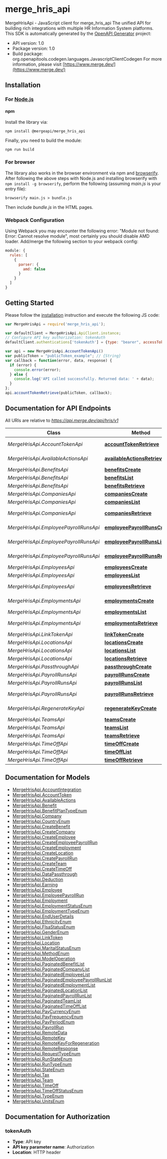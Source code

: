 # merge_hris_api

MergeHrisApi - JavaScript client for merge_hris_api
The unified API for building rich integrations with multiple HR Information System platforms.
This SDK is automatically generated by the [OpenAPI Generator](https://openapi-generator.tech) project:

- API version: 1.0
- Package version: 1.0
- Build package: org.openapitools.codegen.languages.JavascriptClientCodegen
For more information, please visit [https://www.merge.dev/](https://www.merge.dev/)

## Installation

### For [Node.js](https://nodejs.org/)

#### npm

Install the library via:

```shell
npm install @mergeapi/merge_hris_api
```

Finally, you need to build the module:

```shell
npm run build
```

### For browser

The library also works in the browser environment via npm and [browserify](http://browserify.org/). After following
the above steps with Node.js and installing browserify with `npm install -g browserify`,
perform the following (assuming *main.js* is your entry file):

```shell
browserify main.js > bundle.js
```

Then include *bundle.js* in the HTML pages.

### Webpack Configuration

Using Webpack you may encounter the following error: "Module not found: Error:
Cannot resolve module", most certainly you should disable AMD loader. Add/merge
the following section to your webpack config:

```javascript
module: {
  rules: [
    {
      parser: {
        amd: false
      }
    }
  ]
}
```

## Getting Started

Please follow the [installation](#installation) instruction and execute the following JS code:

```javascript
var MergeHrisApi = require('merge_hris_api');

var defaultClient = MergeHrisApi.ApiClient.instance;
// Configure API key authorization: tokenAuth
defaultClient.authentications['tokenAuth'] = {type: "bearer", accessToken: "YOUR_API_KEY"}

var api = new MergeHrisApi.AccountTokenApi()
var publicToken = "publicToken_example"; // {String} 
var callback = function(error, data, response) {
  if (error) {
    console.error(error);
  } else {
    console.log('API called successfully. Returned data: ' + data);
  }
};
api.accountTokenRetrieve(publicToken, callback);

```

## Documentation for API Endpoints

All URIs are relative to *https://api.merge.dev/api/hris/v1*

Class | Method | HTTP request | Description
------------ | ------------- | ------------- | -------------
*MergeHrisApi.AccountTokenApi* | [**accountTokenRetrieve**](docs/AccountTokenApi.md#accountTokenRetrieve) | **GET** /account-token/{public_token} | 
*MergeHrisApi.AvailableActionsApi* | [**availableActionsRetrieve**](docs/AvailableActionsApi.md#availableActionsRetrieve) | **GET** /available-actions | 
*MergeHrisApi.BenefitsApi* | [**benefitsCreate**](docs/BenefitsApi.md#benefitsCreate) | **POST** /benefits | 
*MergeHrisApi.BenefitsApi* | [**benefitsList**](docs/BenefitsApi.md#benefitsList) | **GET** /benefits | 
*MergeHrisApi.BenefitsApi* | [**benefitsRetrieve**](docs/BenefitsApi.md#benefitsRetrieve) | **GET** /benefits/{id} | 
*MergeHrisApi.CompaniesApi* | [**companiesCreate**](docs/CompaniesApi.md#companiesCreate) | **POST** /companies | 
*MergeHrisApi.CompaniesApi* | [**companiesList**](docs/CompaniesApi.md#companiesList) | **GET** /companies | 
*MergeHrisApi.CompaniesApi* | [**companiesRetrieve**](docs/CompaniesApi.md#companiesRetrieve) | **GET** /companies/{id} | 
*MergeHrisApi.EmployeePayrollRunsApi* | [**employeePayrollRunsCreate**](docs/EmployeePayrollRunsApi.md#employeePayrollRunsCreate) | **POST** /employee-payroll-runs | 
*MergeHrisApi.EmployeePayrollRunsApi* | [**employeePayrollRunsList**](docs/EmployeePayrollRunsApi.md#employeePayrollRunsList) | **GET** /employee-payroll-runs | 
*MergeHrisApi.EmployeePayrollRunsApi* | [**employeePayrollRunsRetrieve**](docs/EmployeePayrollRunsApi.md#employeePayrollRunsRetrieve) | **GET** /employee-payroll-runs/{id} | 
*MergeHrisApi.EmployeesApi* | [**employeesCreate**](docs/EmployeesApi.md#employeesCreate) | **POST** /employees | 
*MergeHrisApi.EmployeesApi* | [**employeesList**](docs/EmployeesApi.md#employeesList) | **GET** /employees | 
*MergeHrisApi.EmployeesApi* | [**employeesRetrieve**](docs/EmployeesApi.md#employeesRetrieve) | **GET** /employees/{id} | 
*MergeHrisApi.EmploymentsApi* | [**employmentsCreate**](docs/EmploymentsApi.md#employmentsCreate) | **POST** /employments | 
*MergeHrisApi.EmploymentsApi* | [**employmentsList**](docs/EmploymentsApi.md#employmentsList) | **GET** /employments | 
*MergeHrisApi.EmploymentsApi* | [**employmentsRetrieve**](docs/EmploymentsApi.md#employmentsRetrieve) | **GET** /employments/{id} | 
*MergeHrisApi.LinkTokenApi* | [**linkTokenCreate**](docs/LinkTokenApi.md#linkTokenCreate) | **POST** /link-token | 
*MergeHrisApi.LocationsApi* | [**locationsCreate**](docs/LocationsApi.md#locationsCreate) | **POST** /locations | 
*MergeHrisApi.LocationsApi* | [**locationsList**](docs/LocationsApi.md#locationsList) | **GET** /locations | 
*MergeHrisApi.LocationsApi* | [**locationsRetrieve**](docs/LocationsApi.md#locationsRetrieve) | **GET** /locations/{id} | 
*MergeHrisApi.PassthroughApi* | [**passthroughCreate**](docs/PassthroughApi.md#passthroughCreate) | **POST** /passthrough | 
*MergeHrisApi.PayrollRunsApi* | [**payrollRunsCreate**](docs/PayrollRunsApi.md#payrollRunsCreate) | **POST** /payroll-runs | 
*MergeHrisApi.PayrollRunsApi* | [**payrollRunsList**](docs/PayrollRunsApi.md#payrollRunsList) | **GET** /payroll-runs | 
*MergeHrisApi.PayrollRunsApi* | [**payrollRunsRetrieve**](docs/PayrollRunsApi.md#payrollRunsRetrieve) | **GET** /payroll-runs/{id} | 
*MergeHrisApi.RegenerateKeyApi* | [**regenerateKeyCreate**](docs/RegenerateKeyApi.md#regenerateKeyCreate) | **POST** /regenerate-key | 
*MergeHrisApi.TeamsApi* | [**teamsCreate**](docs/TeamsApi.md#teamsCreate) | **POST** /teams | 
*MergeHrisApi.TeamsApi* | [**teamsList**](docs/TeamsApi.md#teamsList) | **GET** /teams | 
*MergeHrisApi.TeamsApi* | [**teamsRetrieve**](docs/TeamsApi.md#teamsRetrieve) | **GET** /teams/{id} | 
*MergeHrisApi.TimeOffApi* | [**timeOffCreate**](docs/TimeOffApi.md#timeOffCreate) | **POST** /time-off | 
*MergeHrisApi.TimeOffApi* | [**timeOffList**](docs/TimeOffApi.md#timeOffList) | **GET** /time-off | 
*MergeHrisApi.TimeOffApi* | [**timeOffRetrieve**](docs/TimeOffApi.md#timeOffRetrieve) | **GET** /time-off/{id} | 


## Documentation for Models

 - [MergeHrisApi.AccountIntegration](docs/AccountIntegration.md)
 - [MergeHrisApi.AccountToken](docs/AccountToken.md)
 - [MergeHrisApi.AvailableActions](docs/AvailableActions.md)
 - [MergeHrisApi.Benefit](docs/Benefit.md)
 - [MergeHrisApi.BenefitPlanTypeEnum](docs/BenefitPlanTypeEnum.md)
 - [MergeHrisApi.Company](docs/Company.md)
 - [MergeHrisApi.CountryEnum](docs/CountryEnum.md)
 - [MergeHrisApi.CreateBenefit](docs/CreateBenefit.md)
 - [MergeHrisApi.CreateCompany](docs/CreateCompany.md)
 - [MergeHrisApi.CreateEmployee](docs/CreateEmployee.md)
 - [MergeHrisApi.CreateEmployeePayrollRun](docs/CreateEmployeePayrollRun.md)
 - [MergeHrisApi.CreateEmployment](docs/CreateEmployment.md)
 - [MergeHrisApi.CreateLocation](docs/CreateLocation.md)
 - [MergeHrisApi.CreatePayrollRun](docs/CreatePayrollRun.md)
 - [MergeHrisApi.CreateTeam](docs/CreateTeam.md)
 - [MergeHrisApi.CreateTimeOff](docs/CreateTimeOff.md)
 - [MergeHrisApi.DataPassthrough](docs/DataPassthrough.md)
 - [MergeHrisApi.Deduction](docs/Deduction.md)
 - [MergeHrisApi.Earning](docs/Earning.md)
 - [MergeHrisApi.Employee](docs/Employee.md)
 - [MergeHrisApi.EmployeePayrollRun](docs/EmployeePayrollRun.md)
 - [MergeHrisApi.Employment](docs/Employment.md)
 - [MergeHrisApi.EmploymentStatusEnum](docs/EmploymentStatusEnum.md)
 - [MergeHrisApi.EmploymentTypeEnum](docs/EmploymentTypeEnum.md)
 - [MergeHrisApi.EndUserDetails](docs/EndUserDetails.md)
 - [MergeHrisApi.EthnicityEnum](docs/EthnicityEnum.md)
 - [MergeHrisApi.FlsaStatusEnum](docs/FlsaStatusEnum.md)
 - [MergeHrisApi.GenderEnum](docs/GenderEnum.md)
 - [MergeHrisApi.LinkToken](docs/LinkToken.md)
 - [MergeHrisApi.Location](docs/Location.md)
 - [MergeHrisApi.MaritalStatusEnum](docs/MaritalStatusEnum.md)
 - [MergeHrisApi.MethodEnum](docs/MethodEnum.md)
 - [MergeHrisApi.ModelOperation](docs/ModelOperation.md)
 - [MergeHrisApi.PaginatedBenefitList](docs/PaginatedBenefitList.md)
 - [MergeHrisApi.PaginatedCompanyList](docs/PaginatedCompanyList.md)
 - [MergeHrisApi.PaginatedEmployeeList](docs/PaginatedEmployeeList.md)
 - [MergeHrisApi.PaginatedEmployeePayrollRunList](docs/PaginatedEmployeePayrollRunList.md)
 - [MergeHrisApi.PaginatedEmploymentList](docs/PaginatedEmploymentList.md)
 - [MergeHrisApi.PaginatedLocationList](docs/PaginatedLocationList.md)
 - [MergeHrisApi.PaginatedPayrollRunList](docs/PaginatedPayrollRunList.md)
 - [MergeHrisApi.PaginatedTeamList](docs/PaginatedTeamList.md)
 - [MergeHrisApi.PaginatedTimeOffList](docs/PaginatedTimeOffList.md)
 - [MergeHrisApi.PayCurrencyEnum](docs/PayCurrencyEnum.md)
 - [MergeHrisApi.PayFrequencyEnum](docs/PayFrequencyEnum.md)
 - [MergeHrisApi.PayPeriodEnum](docs/PayPeriodEnum.md)
 - [MergeHrisApi.PayrollRun](docs/PayrollRun.md)
 - [MergeHrisApi.RemoteData](docs/RemoteData.md)
 - [MergeHrisApi.RemoteKey](docs/RemoteKey.md)
 - [MergeHrisApi.RemoteKeyForRegeneration](docs/RemoteKeyForRegeneration.md)
 - [MergeHrisApi.RemoteResponse](docs/RemoteResponse.md)
 - [MergeHrisApi.RequestTypeEnum](docs/RequestTypeEnum.md)
 - [MergeHrisApi.RunStateEnum](docs/RunStateEnum.md)
 - [MergeHrisApi.RunTypeEnum](docs/RunTypeEnum.md)
 - [MergeHrisApi.StateEnum](docs/StateEnum.md)
 - [MergeHrisApi.Tax](docs/Tax.md)
 - [MergeHrisApi.Team](docs/Team.md)
 - [MergeHrisApi.TimeOff](docs/TimeOff.md)
 - [MergeHrisApi.TimeOffStatusEnum](docs/TimeOffStatusEnum.md)
 - [MergeHrisApi.TypeEnum](docs/TypeEnum.md)
 - [MergeHrisApi.UnitsEnum](docs/UnitsEnum.md)


## Documentation for Authorization



### tokenAuth


- **Type**: API key
- **API key parameter name**: Authorization
- **Location**: HTTP header

